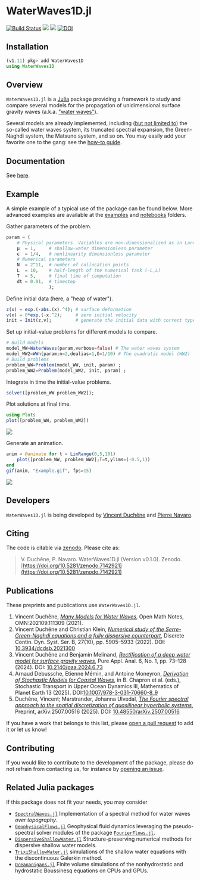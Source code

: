 # WaterWaves1D.jl

[![Build Status](https://github.com/WaterWavesModels/WaterWaves1D.jl/workflows/CI/badge.svg)](https://github.com/WaterWavesModels/WaterWaves1D.jl/actions)
[![](https://img.shields.io/badge/docs-stable-blue.svg)](https://waterwavesmodels.github.io/WaterWaves1D.jl/stable/)
[![](https://img.shields.io/badge/docs-dev-blue.svg)](https://waterwavesmodels.github.io/WaterWaves1D.jl/dev/)
[![DOI](https://zenodo.org/badge/154723425.svg)](https://zenodo.org/badge/latestdoi/154723425)


## Installation

```julia
(v1.11) pkg> add WaterWaves1D
using WaterWaves1D
```

## Overview

`WaterWaves1D.jl` is a [Julia](https://julialang.org/) package providing a framework to study and compare several models for the propagation of unidimensional surface gravity waves (a.k.a. ["water waves"](https://waterwavesmodels.github.io/WaterWaves1D.jl/dev/background/#Water-waves)).

Several models are already implemented, including ([but not limited to](https://waterwavesmodels.github.io/WaterWaves1D.jl/dev/background/#Models)) the so-called water waves system, its truncated spectral expansion, the Green-Naghdi system, the Matsuno system, and so on. You may easily add your favorite one to the gang: see the [how-to guide](https://waterwavesmodels.github.io/WaterWaves1D.jl/dev/how-to/#build-your-model).

## Documentation

See [here](https://waterwavesmodels.github.io/WaterWaves1D.jl/dev/).


## Example

A simple example of a typical use of the package can be found below. More advanced examples are available at the [examples](examples/) and [notebooks](notebooks/) folders.



Gather parameters of the problem.
```julia
param = (
    # Physical parameters. Variables are non-dimensionalized as in Lannes, The water waves problem, isbn:978-0-8218-9470-5
    μ  = 1,     # shallow-water dimensionless parameter
    ϵ  = 1/4,   # nonlinearity dimensionless parameter
    # Numerical parameters
    N  = 2^11,  # number of collocation points
    L  = 10,    # half-length of the numerical tank (-L,L)
    T  = 5,     # final time of computation
    dt = 0.01,  # timestep
                );
```

Define initial data (here, a "heap of water").
```julia
z(x) = exp.(-abs.(x).^4); # surface deformation
v(x) = 0*exp.(-x.^2);     # zero initial velocity
init = Init(z,v);         # generate the initial data with correct type
```

Set up initial-value problems for different models to compare.
```julia
# Build models
model_WW=WaterWaves(param,verbose=false) # The water waves system
model_WW2=WWn(param;n=2,dealias=1,δ=1/10) # The quadratic model (WW2)
# Build problems
problem_WW=Problem(model_WW, init, param) ;
problem_WW2=Problem(model_WW2, init, param) ;
```

Integrate in time the initial-value problems.
```julia
solve!([problem_WW problem_WW2]);
```

Plot solutions at final time.
```julia
using Plots
plot([problem_WW, problem_WW2])
```
![](./notebooks/Example.png)

Generate an animation.
```julia
anim = @animate for t = LinRange(0,5,101)
    plot([problem_WW, problem_WW2];T=t,ylims=(-0.5,1))
end
gif(anim, "Example.gif", fps=15)
```
![](./notebooks/Example.gif)


## Developers

`WaterWaves1D.jl` is being developed by [Vincent Duchêne](https://perso.univ-rennes1.fr/vincent.duchene/) and [Pierre Navaro](https://github.com/pnavaro).

## Citing

The code is citable via [zenodo](https://zenodo.org). Please cite as:

> V. Duchêne, P. Navaro. WaterWaves1D.jl (Version v0.1.0). Zenodo.  [https://doi.org/10.5281/zenodo.7142921](https://doi.org/10.5281/zenodo.7142921)

## Publications

These preprints and publications use `WaterWaves1D.jl`.

1. Vincent Duchêne, [*Many Models for Water Waves*](https://www.ams.org/open-math-notes/omn-view-listing?listingId=111309), Open Math Notes, OMN:202109.111309 (2021).
2. Vincent Duchêne and Christian Klein, [*Numerical study of the Serre-Green-Naghdi equations and a fully dispersive counterpart*](https://doi.org/10.3934/dcdsb.2021300), Discrete Contin. Dyn. Syst. Ser. B, 27(10), pp. 5905–5933 (2022). DOI: [10.3934/dcdsb.2021300](https://doi.org/10.3934/dcdsb.2021300)
3. Vincent Duchêne and Benjamin Melinand, [*Rectification of a deep water model for surface gravity waves*](https://doi.org/10.2140/paa.2024.6.73), Pure Appl. Anal. 6, No. 1, pp. 73–128 (2024). DOI: [10.2140/paa.2024.6.73](https://doi.org/10.2140/paa.2024.6.73)
4. Arnaud Debussche, Etienne Mémin, and Antoine Moneyron, [*Derivation of Stochastic Models for Coastal Waves*](https://doi.org/10.1007/978-3-031-70660-8_9), in B. Chapron et al. (eds.), Stochastic Transport in Upper Ocean Dynamics III,
Mathematics of Planet Earth 13 (2025). DOI:[10.1007/978-3-031-70660-8_9](https://doi.org/10.1007/978-3-031-70660-8_9)
5. Duchêne, Vincent; Marstrander, Johanna Ulvedal, [*The Fourier spectral approach to the spatial discretization of quasilinear hyperbolic systems*](https://doi.org/10.48550/arXiv.2507.00516), 
Preprint, arXiv:2507.00516 (2025). DOI: [10.48550/arXiv.2507.00516](https://doi.org/10.48550/arXiv.2507.00516) 

If you have a work that belongs to this list, please [open a pull request](https://github.com/WaterWavesModels/WaterWaves1D.jl/pulls) to add it or let us know!

## Contributing

If you would like to contribute to the development of the package, please do not refrain from contacting us, for instance by [opening an issue](https://github.com/WaterWavesModels/WaterWaves1D.jl//issues/new).


## Related Julia packages

If this package does not fit your needs, you may consider

- [`SpectralWaves.jl`](https://github.com/mcpaprota/SpectralWaves.jl) Implementation of a spectral method for water waves *over topography*.
- [`GeophysicalFlows.jl`](https://github.com/FourierFlows/GeophysicalFlows.jl) Geophysical fluid dynamics leveraging the pseudo-spectral solver modules of the package [`FourierFlows.jl`](https://github.com/FourierFlows/FourierFlows.jl).
- [`DispersiveShallowWater.jl`](https://juliapackages.com/p/dispersiveshallowwater) Structure-preserving numerical methods for dispersive shallow water models.
- [`TrixiShallowWater.jl`](https://github.com/trixi-framework/TrixiShallowWater.jl) simulations of the shallow water equations with the discontinuous Galerkin method.
- [`Oceananigans.jl`](https://github.com/CliMA/Oceananigans.jl) Finite volume simulations of the nonhydrostatic and hydrostatic Boussinesq equations on CPUs and GPUs.

